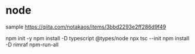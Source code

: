 # node

sample
https://qiita.com/notakaos/items/3bbd2293e2ff286d9f49

npm init -y
npm install -D typescript @types/node
npx tsc --init
npm install -D rimraf npm-run-all
